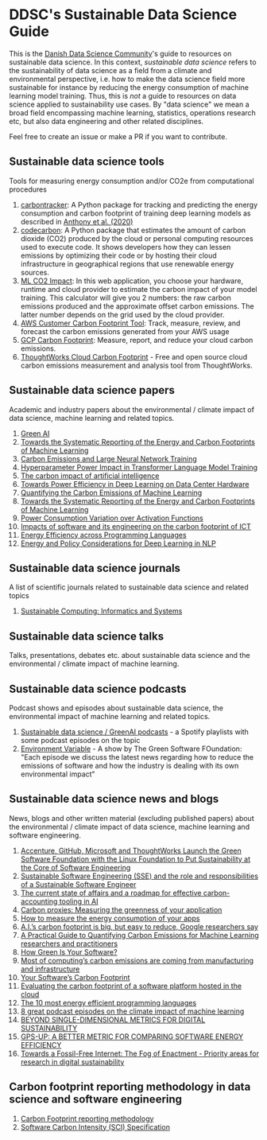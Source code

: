 # DDSC's Sustainable Data Science Guide

This is the [Danish Data Science Community](https://ddsc.io/)'s guide to resources on sustainable data science. In this context, <em>sustainable data science</em> refers to the sustainability of data science as a field from a climate and environmental perspective, i.e. how to make the data science field more sustainable for instance by reducing the energy consumption of machine learning model training. Thus, this is <em>not</em> a guide to resources on data science applied to sustainability use cases. By "data science" we mean a broad field encompassing machine learning, statistics, operations research etc, but also data engineering and other related disciplines.

Feel free to create an issue or make a PR if you want to contribute.

## Sustainable data science tools

Tools for measuring energy consumption and/or CO2e from computational procedures

1. [carbontracker](https://pypi.org/project/carbontracker/): A Python package for tracking and predicting the energy consumption and carbon footprint of training deep learning models as described in [Anthony et al. (2020)](https://arxiv.org/abs/2007.03051)
2. [codecarbon](https://codecarbon.io/): A Python package that estimates the amount of carbon dioxide (CO2) produced by the cloud or personal computing resources used to execute code. It shows developers how they can lessen emissions by optimizing their code or by hosting their cloud infrastructure in geographical regions that use renewable energy sources.
3. [ML CO2 Impact](https://mlco2.github.io/impact/#compute): In this web application, you choose your hardware, runtime and cloud provider to estimate the carbon impact of your model training. This calculator will give you 2 numbers: the raw carbon emissions produced and the approximate offset carbon emissions. The latter number depends on the grid used by the cloud provider.
4. [AWS Customer Carbon Footprint Tool](https://aws.amazon.com/aws-cost-management/aws-customer-carbon-footprint-tool/): Track, measure, review, and forecast the carbon emissions generated from your AWS usage
5. [GCP Carbon Footprint](https://cloud.google.com/carbon-footprint): Measure, report, and reduce your cloud carbon emissions.
6. [ThoughtWorks Cloud Carbon Footprint](https://www.cloudcarbonfootprint.org/) - Free and open source cloud carbon emissions measurement and analysis tool from ThoughtWorks. 

## Sustainable data science papers

Academic and industry papers about the environmental / climate impact of data science, machine learning and related topics.

1. [Green AI](https://arxiv.org/abs/1907.10597)
2. [Towards the Systematic Reporting of the Energy and Carbon Footprints of Machine Learning](https://arxiv.org/abs/2002.05651)
3. [Carbon Emissions and Large Neural Network Training](https://arxiv.org/abs/2104.10350)
4. [Hyperparameter Power Impact in Transformer Language Model Training](https://stromberg.ai/publication/transformerpower/)
5. [The carbon impact of artificial intelligence](https://www.nature.com/articles/s42256-020-0219-9?proof=t)
6. [Towards Power Efficiency in Deep Learning on Data Center Hardware](https://ieeexplore.ieee.org/document/9005632)
7. [Quantifying the Carbon Emissions of Machine Learning](https://arxiv.org/abs/1910.09700)
8. [Towards the Systematic Reporting of the Energy and Carbon Footprints of Machine Learning](https://arxiv.org/abs/2002.05651)
9. [Power Consumption Variation over Activation Functions](https://stromberg.ai/publication/powerconsumptionvariationoveractivationfunctions/)
10. [Impacts of software and its engineering on the carbon footprint of ICT](https://www.sciencedirect.com/science/article/abs/pii/S0195925514000687?via%3Dihub)
11. [Energy Efficiency across Programming Languages](https://greenlab.di.uminho.pt/wp-content/uploads/2017/09/paperSLE.pdf)
12. [Energy and Policy Considerations for Deep Learning in NLP](https://arxiv.org/abs/1906.02243)

## Sustainable data science journals

A list of scientific journals related to sustainable data science and related topics

1. [Sustainable Computing: Informatics and Systems](https://www.sciencedirect.com/journal/sustainable-computing-informatics-and-systems)

## Sustainable data science talks

Talks, presentations, debates etc. about sustainable data science and the environmental / climate impact of machine learning.

## Sustainable data science podcasts

Podcast shows and episodes about sustainable data science, the environmental impact of machine learning and related topics.

1. [Sustainable data science / GreenAI podcasts](https://open.spotify.com/playlist/2ojcoox4YyeAXxJaS2bufh?si=6b14fae7e0a5441f) - a Spotify playlists with some podcast episodes on the topic
2. [Environment Variable](https://open.spotify.com/show/4gynCMPIRC49vcO0hA8PGi?si=a933761d221c42c3) - A show by The Green Software FOundation: "Each episode we discuss the latest news regarding how to reduce the emissions of software and how the industry is dealing with its own environmental impact"

## Sustainable data science news and blogs

News, blogs and other written material (excluding published papers) about the environmental / climate impact of data science, machine learning and software engineering.

1. [Accenture, GitHub, Microsoft and ThoughtWorks Launch the Green Software Foundation with the Linux Foundation to Put Sustainability at the Core of Software Engineering](https://newsroom.accenture.com/news/accenture-github-microsoft-and-thoughtworks-launch-the-green-software-foundation-with-the-linux-foundation-to-put-sustainability-at-the-core-of-software-engineering.htm)
2. [Sustainable Software Engineering (SSE) and the role and responsibilities of a Sustainable Software Engineer](https://devblogs.microsoft.com/sustainable-software/sustainable-software-engineering-sse-and-the-role-and-responsibilities-of-a-sustainable-software-engineer/)
3. [The current state of affairs and a roadmap for effective carbon-accounting tooling in AI](https://devblogs.microsoft.com/sustainable-software/the-current-state-of-affairs-and-a-roadmap-for-effective-carbon-accounting-tooling-in-ai/)
4. [Carbon proxies: Measuring the greenness of your application](https://devblogs.microsoft.com/sustainable-software/carbon-proxies-measuring-the-greenness-of-your-application/)
5. [How to measure the energy consumption of your apps](https://devblogs.microsoft.com/sustainable-software/how-to-measure-the-energy-consumption-of-your-apps/)
6. [A.I.’s carbon footprint is big, but easy to reduce, Google researchers say](https://fortune.com/2021/04/21/ai-carbon-footprint-reduce-environmental-impact-of-tech-google-research-study/)
7. [A Practical Guide to Quantifying Carbon Emissions for Machine Learning researchers and practitioners](https://hal.archives-ouvertes.fr/hal-03376391/document)
8. [How Green Is Your Software?](https://hbr.org/2020/09/how-green-is-your-software)
9. [Most of computing’s carbon emissions are coming from manufacturing and infrastructure](https://tech.fb.com/uncategorized/2021/03/sustainable-computing/)
10. [Your Software’s Carbon Footprint](https://medium.com/@john.m.murray786/your-softwares-carbon-footprint-98d6dc2ff6d6)
11. [Evaluating the carbon footprint of a software platform hosted in the cloud](https://medium.com/teads-engineering/evaluating-the-carbon-footprint-of-a-software-platform-hosted-in-the-cloud-e716e14e060c)
12. [The 10 most energy efficient programming languages](https://kaspergroesludvigsen.medium.com/the-10-most-energy-efficient-programming-languages-6a4165126670)
13. [8 great podcast episodes on the climate impact of machine learning](https://medium.com/towards-data-science/8-podcast-episodes-on-the-climate-impact-of-machine-learning-54f1c19f52d)
14. [BEYOND SINGLE-DIMENSIONAL METRICS FOR DIGITAL SUSTAINABILITY](<https://greensoftware.foundation/articles/beyond-single-dimensional-metrics-for-digital-sustainability?ct=t(EMAIL_CAMPAIGN_1_6_2022_14_35_COPY_01)>)
15. [GPS-UP: A BETTER METRIC FOR COMPARING SOFTWARE ENERGY EFFICIENCY](<https://greensoftware.foundation/articles/gps-up-a-better-metric-for-comparing-software-energy-efficiency?ct=t(EMAIL_CAMPAIGN_1_6_2022_14_35_COPY_01)>)
16. [Towards a Fossil-Free Internet: The Fog of Enactment - Priority areas for research in digital sustainability](https://www.thegreenwebfoundation.org/publications/report-fog-of-enactment/)

## Carbon footprint reporting methodology in data science and software engineering

1. [Carbon Footprint reporting methodology](https://cloud.google.com/carbon-footprint/docs/methodology)
2. [Software Carbon Intensity (SCI) Specification](https://github.com/Green-Software-Foundation/software_carbon_intensity)
